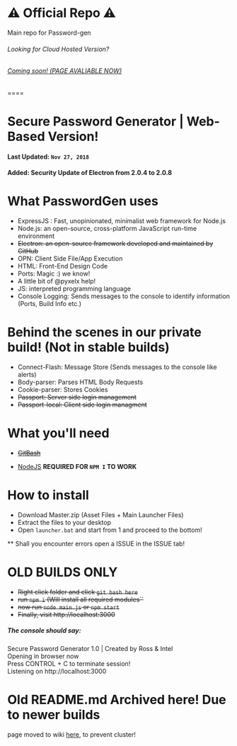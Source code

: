 :warning:  Official Repo :warning:
======
Main repo for Password-gen

###### Looking for Cloud Hosted Version?
###### [Coming soon! (PAGE AVALIABLE NOW)](https://password-gen-cloud-hosted.ml)
====

Secure Password Generator | Web-Based Version!
======

#### Last Updated: ``Nov 27, 2018``
#### Added: Security Update of Electron from 2.0.4 to 2.0.8

# What PasswordGen uses
* ExpressJS : Fast, unopinionated, minimalist web framework for Node.js
* Node.js: an open-source, cross-platform JavaScript run-time environment
* ~~Electron: an open-source framework developed and maintained by GitHub~~
* OPN: Client Side File/App Execution
* HTML: Front-End Design Code
* Ports: Magic :) we know!
* A little bit of @pyxelx help!
* JS: interpreted programming language
* Console Logging: Sends messages to the console to identify information (Ports, Build Info etc.)

Behind the scenes in our private build! (Not in stable builds)
======

* Connect-Flash: Message Store (Sends messages to the console like alerts)
* Body-parser: Parses HTML Body Requests
* Cookie-parser: Stores Cookies
* ~~Passport: Server side login management~~
* ~~Passport-local: Client side login managment~~

 # What you'll need
 
 * ~~[GitBash](https://git-scm.com/)~~
 
 * [NodeJS](https://nodejs.org/en/) **REQUIRED FOR ``NPM I`` TO WORK**
 

# How to install

* Download Master.zip (Asset Files + Main Launcher Files)
* Extract the files to your desktop
* Open `launcher.bat` and start from 1 and proceed to the bottom!

** Shall you encounter errors open a ISSUE in the ISSUE tab!

 OLD BUILDS ONLY
======
* ~~Right click folder and click ``git bash here``~~
* ~~run ``npm i`` (Will install all required modules``~~
* ~~now run ``node main.js`` or ``npm start``~~
* ~~Finally, visit http://localhost:3000~~

##### The console should say: 

Secure Password Generator 1.0 | Created by Ross & Intel
<br/>
Opening in browser now
<br/>
Press CONTROL + C to terminate session!
<br/>
Listening on http://localhost:3000

Old README.md Archived here! Due to newer builds
====
page moved to wiki [here](https://github.com/RossMdevs/Password-Gen-Localhost/wiki/Old-Build-Tutorial), to prevent cluster!
